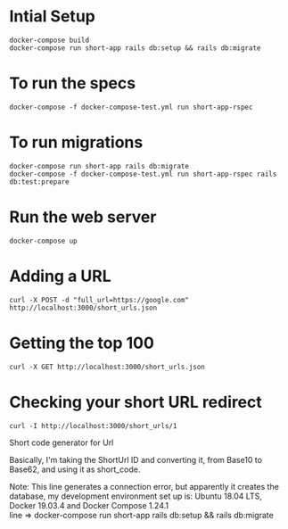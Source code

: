 # Intial Setup

    docker-compose build
    docker-compose run short-app rails db:setup && rails db:migrate

# To run the specs

    docker-compose -f docker-compose-test.yml run short-app-rspec

# To run migrations

    docker-compose run short-app rails db:migrate
    docker-compose -f docker-compose-test.yml run short-app-rspec rails db:test:prepare

# Run the web server

    docker-compose up

# Adding a URL

    curl -X POST -d "full_url=https://google.com" http://localhost:3000/short_urls.json

# Getting the top 100

    curl -X GET http://localhost:3000/short_urls.json

# Checking your short URL redirect

    curl -I http://localhost:3000/short_urls/1
    

Short code generator for Url

Basically, I'm taking the ShortUrl ID and converting it, from Base10 to Base62, and using it as short_code.

Note: This line generates a connection error, but apparently it creates the database, my development environment set up is: 
Ubuntu 18.04 LTS, Docker 19.03.4 and Docker Compose 1.24.1   
line => docker-compose run short-app rails db:setup && rails db:migrate
